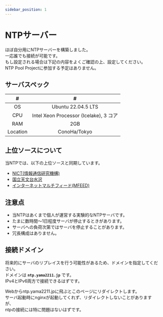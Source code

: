 ```yaml
---
sidebar_position: 1
---
```


# NTPサーバー

ほぼ自分用にNTPサーバーを構築しました。  
一応誰でも接続が可能です。  
もし設定される場合は下記の内容をよくご確認の上、設定してください。  
NTP Pool Projectに参加する予定はありません。

## サーバスペック

| # | # |
|:----:|:----:|
| OS | Ubuntu 22.04.5 LTS |
| CPU | Intel Xeon Processor (Icelake), 3 コア |
| RAM | 2GB |
| Location | ConoHa/Tokyo |

## 上位ソースについて
当NTPでは、以下の上位ソースと同期しています。  

- [NICT(情報通信研究機構)](https://jjy.nict.go.jp/index.html)
- [国立天文台水沢](https://www.miz.nao.ac.jp/vlbi/ntp.html)
- [インターネットマルチフィード(MFEED)](https://www.mfeed.ad.jp/ntp/overview.html)

## 注意点

- 当NTPはあくまで個人が運営する実験的なNTPサーバです。
- たまに数時間～1日程度サーバが停止するときがあります。
- サーバへの負荷次第ではサーバを停止することがあります。
- 冗長構成はありません。

## 接続ドメイン
将来的にサーバのリプレイスを行う可能性があるため、ドメインを指定してください。  
ドメインは **`ntp.yama2211.jp`** です。  
IPv4とIPv6両方で接続できるはずです。  

Webからntp.yama2211.jpに飛ぶとこのページにリダイレクトします。  
サーバ起動時にnginxが起動してくれず、リダイレクトしないことがありますが、  
ntpの接続には特に問題はないはずです。
